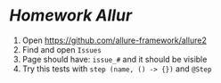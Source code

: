 # *Homework Allur*

1) Open https://github.com/allure-framework/allure2
2) Find and open ```Issues```
3) Page should have: ```issue_#``` and it should be visible
4) Try this tests with ```step (name, () -> {})``` and ```@Step```
